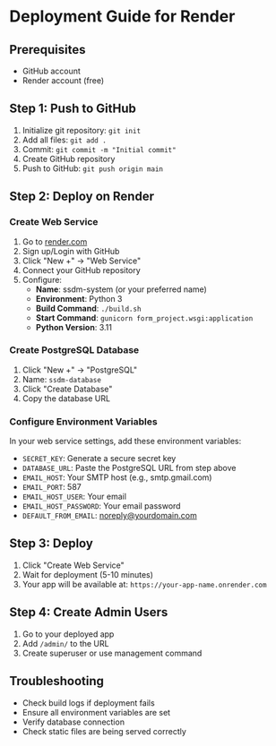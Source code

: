 # Deployment Guide for Render

## Prerequisites
- GitHub account
- Render account (free)

## Step 1: Push to GitHub
1. Initialize git repository: `git init`
2. Add all files: `git add .`
3. Commit: `git commit -m "Initial commit"`
4. Create GitHub repository
5. Push to GitHub: `git push origin main`

## Step 2: Deploy on Render

### Create Web Service
1. Go to [render.com](https://render.com)
2. Sign up/Login with GitHub
3. Click "New +" → "Web Service"
4. Connect your GitHub repository
5. Configure:
   - **Name**: ssdm-system (or your preferred name)
   - **Environment**: Python 3
   - **Build Command**: `./build.sh`
   - **Start Command**: `gunicorn form_project.wsgi:application`
   - **Python Version**: 3.11

### Create PostgreSQL Database
1. Click "New +" → "PostgreSQL"
2. Name: `ssdm-database`
3. Click "Create Database"
4. Copy the database URL

### Configure Environment Variables
In your web service settings, add these environment variables:
- `SECRET_KEY`: Generate a secure secret key
- `DATABASE_URL`: Paste the PostgreSQL URL from step above
- `EMAIL_HOST`: Your SMTP host (e.g., smtp.gmail.com)
- `EMAIL_PORT`: 587
- `EMAIL_HOST_USER`: Your email
- `EMAIL_HOST_PASSWORD`: Your email password
- `DEFAULT_FROM_EMAIL`: noreply@yourdomain.com

## Step 3: Deploy
1. Click "Create Web Service"
2. Wait for deployment (5-10 minutes)
3. Your app will be available at: `https://your-app-name.onrender.com`

## Step 4: Create Admin Users
1. Go to your deployed app
2. Add `/admin/` to the URL
3. Create superuser or use management command

## Troubleshooting
- Check build logs if deployment fails
- Ensure all environment variables are set
- Verify database connection
- Check static files are being served correctly
